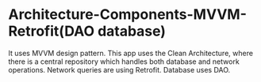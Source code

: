 # Architecture-Components-MVVM-Retrofit(DAO database)
It uses MVVM design pattern.
This app uses the Clean Architecture, where there is a central repository which handles both database and network operations.
Network queries are using Retrofit.
Database uses DAO.
